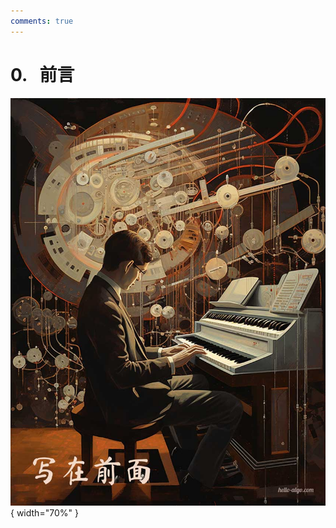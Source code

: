 ```yaml
---
comments: true
---
```


# 0. &nbsp; 前言

<div class="center-table" markdown>

![前言](../assets/covers/chapter_preface.jpg){ width="70%" }

</div>
